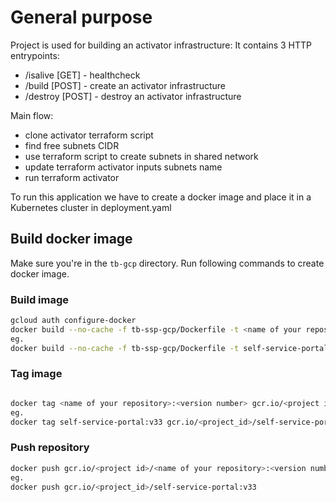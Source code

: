 # General purpose

Project is used for building an activator infrastructure:
It contains 3 HTTP entrypoints: 
 - /isalive [GET] - healthcheck
 - /build [POST] - create an activator infrastructure
 - /destroy [POST] - destroy an activator infrastructure
 
Main flow: 
 - clone activator terraform script
 - find free subnets CIDR
 - use terraform script to create subnets in shared network
 - update terraform activator inputs subnets name 
 - run terraform activator 

To run this application we have to create a docker image and place it in a Kubernetes cluster in deployment.yaml 

## Build docker image 

Make sure you're in the `tb-gcp` directory. Run following commands to create docker image.

### Build image

```bash
gcloud auth configure-docker
docker build --no-cache -f tb-ssp-gcp/Dockerfile -t <name of your repository>:<version number> .
eg.
docker build --no-cache -f tb-ssp-gcp/Dockerfile -t self-service-portal:v33 .
```

### Tag image
```bash

docker tag <name of your repository>:<version number> gcr.io/<project id>/<name of your repository>:<version number>
eg.
docker tag self-service-portal:v33 gcr.io/<project_id>/self-service-portal:v33
```

### Push repository 

```bash
docker push gcr.io/<project id>/<name of your repository>:<version number>
eg.
docker push gcr.io/<project_id>/self-service-portal:v33
```